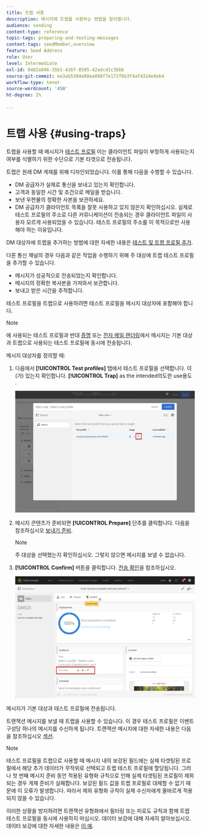 ```yaml
---
title: 트랩 사용
description: 메시지에 트랩을 사용하는 방법을 알아봅니다.
audience: sending
content-type: reference
topic-tags: preparing-and-testing-messages
context-tags: seedMember,overview
feature: Seed Address
role: User
level: Intermediate
exl-id: 0482a946-35b1-426f-8505-42adcd1c3bbb
source-git-commit: ee3ab5304e80ea098f7e172f6b3f4af4324e8eb4
workflow-type: tm+mt
source-wordcount: '458'
ht-degree: 2%

---
```


# 트랩 사용 {#using-traps}

트랩을 사용할 때 메시지가 [테스트 프로필](../../audiences/using/managing-test-profiles.md) 이는 클라이언트 파일이 부정하게 사용되는지 여부를 식별하기 위한 수단으로 기본 타겟으로 전송됩니다.

트랩은 원래 DM 게재를 위해 디자인되었습니다. 이를 통해 다음을 수행할 수 있습니다.

* DM 공급자가 실제로 통신을 보내고 있는지 확인합니다.
* 고객과 동일한 시간 및 조건으로 메일을 받습니다.
* 보낸 우편물의 정확한 사본을 보관하세요.
* DM 공급자가 클라이언트 목록을 잘못 사용하고 있지 않은지 확인하십시오. 실제로 테스트 프로필의 주소로 다른 커뮤니케이션이 전송되는 경우 클라이언트 파일이 사용자 모르게 사용되었을 수 있습니다. 테스트 프로필의 주소를 이 목적으로만 사용해야 하는 이유입니다.

DM 대상자에 트랩을 추가하는 방법에 대한 자세한 내용은 [테스트 및 트랩 프로필 추가](../../channels/using/defining-the-direct-mail-audience.md#adding-test-and-trap-profiles).

다른 통신 채널의 경우 다음과 같은 작업을 수행하기 위해 주 대상에 트랩 테스트 프로필을 추가할 수 있습니다.

* 메시지가 성공적으로 전송되었는지 확인합니다.
* 메시지의 정확한 복사본을 가져와서 보관합니다.
* 보내고 받은 시간을 추적합니다.

테스트 프로필을 트랩으로 사용하려면 테스트 프로필을 메시지 대상자에 포함해야 합니다.

>[!NOTE]
>
>에 사용되는 테스트 프로필과 반대 [증명](../../sending/using/sending-proofs.md) 또는 [전자 메일 렌더링](../../sending/using/email-rendering.md)에서 메시지는 기본 대상과 트랩으로 사용되는 테스트 프로필에 동시에 전송됩니다.

메시지 대상자를 정의할 때:

1. 다음에서 **[!UICONTROL Test profiles]** 탭에서 테스트 프로필을 선택합니다. 이(가) 있는지 확인합니다. **[!UICONTROL Trap]** as the intended의도한 use용도 .

   ![](assets/trap_select.png)

1. 메시지 콘텐츠가 준비되면 **[!UICONTROL Prepare]** 단추를 클릭합니다. 다음을 참조하십시오 [보내기 준비](../../sending/using/preparing-the-send.md).
   >[!NOTE]
   >
   >주 대상을 선택했는지 확인하십시오. 그렇지 않으면 메시지를 보낼 수 없습니다.

1. **[!UICONTROL Confirm]** 버튼을 클릭합니다. [전송 확인](../../sending/using/confirming-the-send.md)을 참조하십시오.

   ![](assets/trap_confirm.png)

메시지가 기본 대상과 테스트 프로필에 전송됩니다.

트랜잭션 메시지를 보낼 때 트랩을 사용할 수 있습니다. 이 경우 테스트 프로필은 이벤트 구성당 하나의 메시지를 수신하게 됩니다. 트랜잭션 메시지에 대한 자세한 내용은 다음을 참조하십시오 [섹션](../../channels/using/getting-started-with-transactional-msg.md).

>[!NOTE]
>
>테스트 프로필을 트랩으로 사용할 때 메시지 내의 보강된 필드에는 실제 타겟팅된 프로필에서 해당 추가 데이터가 무작위로 선택되고 트랩 테스트 프로필에 할당됩니다. 그러나 첫 번째 메시지 준비 동안 적용된 유형화 규칙으로 인해 실제 타겟팅된 프로필이 제외되는 경우 게재 준비가 실패합니다. 보강된 필드 값을 트랩 프로필로 대체할 수 없기 때문에 이 오류가 발생합니다. 따라서 제외 유형화 규칙이 실제 수신자에게 올바르게 적용되지 않을 수 있습니다.
>
>이러한 상황을 방지하려면 트랜잭션 유형화에서 필터링 또는 피로도 규칙과 함께 트랩 테스트 프로필을 동시에 사용하지 마십시오. 데이터 보강에 대해 자세히 알아보십시오. 데이터 보강에 대한 자세한 내용은 [이 예](../../automating/using/enriching-profile-data-file.md).
